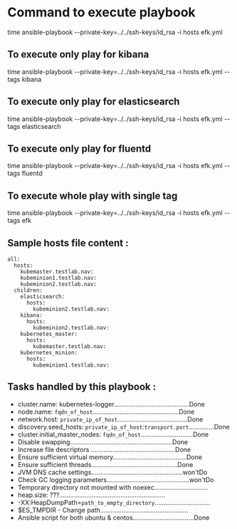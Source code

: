 

# Command to execute playbook
time ansible-playbook --private-key=../../ssh-keys/id_rsa -i hosts efk.yml

## To execute only play for kibana
time ansible-playbook --private-key=../../ssh-keys/id_rsa -i hosts efk.yml --tags kibana

## To execute only play for elasticsearch
time ansible-playbook --private-key=../../ssh-keys/id_rsa -i hosts efk.yml --tags elasticsearch

## To execute only play for fluentd
time ansible-playbook --private-key=../../ssh-keys/id_rsa -i hosts efk.yml --tags fluentd

## To execute whole play with single tag
time ansible-playbook --private-key=../../ssh-keys/id_rsa -i hosts efk.yml --tags efk

## Sample hosts file content :
```
all:
  hosts:
    kubemaster.testlab.nav:
    kubeminion1.testlab.nav:
    kubeminion2.testlab.nav:
  children:
    elasticsearch:
      hosts:
        kubeminion2.testlab.nav:
    kibana:
      hosts:
        kubeminion2.testlab.nav:
    kubernetes_master:
      hosts:
        kubemaster.testlab.nav:
    kubernetes_minion:
      hosts:
        kubeminion1.testlab.nav:
```

## Tasks handled by this playbook :
- cluster.name: kubernetes-logger..........................................Done
- node.name: `fqdn_of_host`................................................Done
- network.host: `private_ip_of_host`.......................................Done
- discovery.seed_hosts: `private_ip_of_host`:`transport.port`..............Done
- cluster.initial_master_nodes: `fqdn_of_host`.............................Done
- Disable swapping.........................................................Done
- Increase file descriptors ...............................................Done
- Ensure sufficient virtual memory.........................................Done
- Ensure sufficient threads................................................Done
- JVM DNS cache settings...................................................won'tDo
- Check GC logging parameters..............................................won'tDo
- Temporary directory not mounted with noexec..............................
- heap.size: ???...........................................................
- -XX:HeapDumpPath=`path_to_empty_directory`...............................
- $ES_TMPDIR - Change path.................................................
- Ansible script for both ubuntu & centos..................................Done
